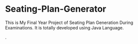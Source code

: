 # Seating-Plan-Generator

This is My Final Year Project of Seating Plan Generation During Examinations. It is totally developed using Java Language.












































































































































































































































































































































































































































.






































